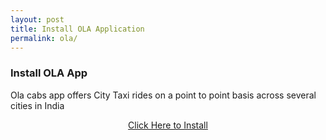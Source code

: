 ```yaml
---
layout: post
title: Install OLA Application
permalink: ola/
---
```

<div class="jumbotron">
  <h3>Install OLA App</h3>
  <p>Ola cabs app offers City Taxi rides on a point to point basis across several cities in India</p>
<center><a class="btn btn-primary btn-lg" href="http://mmtrkvk.com/mt/y254y294a4x233t224q2u234/" role="button">Click Here to Install</a></center>
</div>



